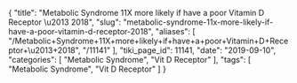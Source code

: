 {
    "title": "Metabolic Syndrome 11X more likely if have a poor Vitamin D Receptor \u2013 2018",
    "slug": "metabolic-syndrome-11x-more-likely-if-have-a-poor-vitamin-d-receptor-2018",
    "aliases": [
        "/Metabolic+Syndrome+11X+more+likely+if+have+a+poor+Vitamin+D+Receptor+\u2013+2018",
        "/11141"
    ],
    "tiki_page_id": 11141,
    "date": "2019-09-10",
    "categories": [
        "Metabolic Syndrome",
        "Vit D Receptor"
    ],
    "tags": [
        "Metabolic Syndrome",
        "Vit D Receptor"
    ]
}